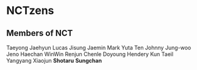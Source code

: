 # NCTzens
## Members of NCT
Taeyong
Jaehyun
Lucas
Jisung
Jaemin
Mark
Yuta
Ten
Johnny
Jung-woo
Jeno
Haechan
WinWin
Renjun
Chenle
Doyoung
Hendery
Kun
Taeil
Yangyang
Xiaojun
**Shotaru**
**Sungchan**
